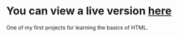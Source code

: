 # You can view a live version [here](xcompanysurvey.netlify.app)
One of my first projects for learning the basics of HTML.
